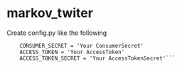 # markov_twiter

Create config.py like the following
``` CONSUMER_KEY = 'Your ConsumerKey'
    CONSUMER_SECRET = 'Your ConsumerSecret'
    ACCESS_TOKEN = 'Your AccessToken'
    ACCESS_TOKEN_SECRET = 'Your AccessTokenSecret'```
